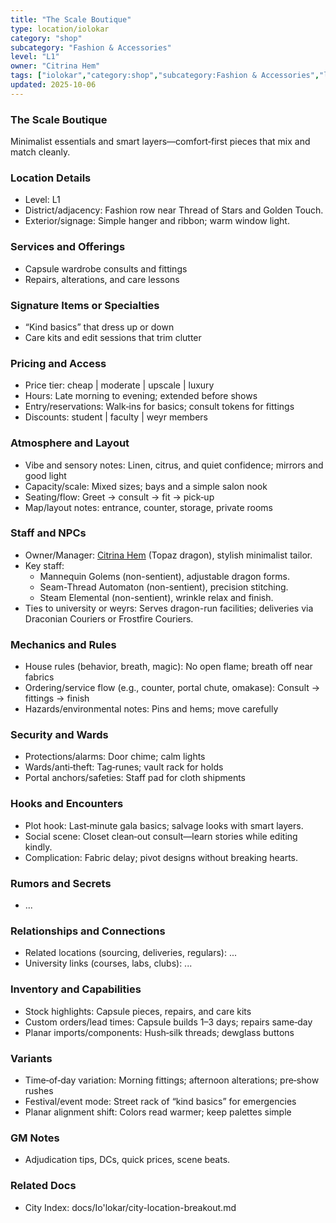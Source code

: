 ```yaml
---
title: "The Scale Boutique"
type: location/iolokar
category: "shop"
subcategory: "Fashion & Accessories"
level: "L1"
owner: "Citrina Hem"
tags: ["iolokar","category:shop","subcategory:Fashion & Accessories","level:L1"]
updated: 2025-10-06
---
```

### The Scale Boutique

Minimalist essentials and smart layers—comfort‑first pieces that mix and match cleanly.

### Location Details

- Level: L1
- District/adjacency: Fashion row near Thread of Stars and Golden Touch.
- Exterior/signage: Simple hanger and ribbon; warm window light.

### Services and Offerings

- Capsule wardrobe consults and fittings
- Repairs, alterations, and care lessons

### Signature Items or Specialties

- “Kind basics” that dress up or down
- Care kits and edit sessions that trim clutter

### Pricing and Access

- Price tier: cheap | moderate | upscale | luxury
 - Hours: Late morning to evening; extended before shows
 - Entry/reservations: Walk‑ins for basics; consult tokens for fittings
- Discounts: student | faculty | weyr members

### Atmosphere and Layout

- Vibe and sensory notes: Linen, citrus, and quiet confidence; mirrors and good light
- Capacity/scale: Mixed sizes; bays and a simple salon nook
- Seating/flow: Greet → consult → fit → pick‑up
- Map/layout notes: entrance, counter, storage, private rooms

### Staff and NPCs

- Owner/Manager: [Citrina Hem](../People/citrina-hem.md) (Topaz dragon), stylish minimalist tailor.
- Key staff:
  - Mannequin Golems (non-sentient), adjustable dragon forms.
  - Seam-Thread Automaton (non-sentient), precision stitching.
  - Steam Elemental (non-sentient), wrinkle relax and finish.
- Ties to university or weyrs: Serves dragon-run facilities; deliveries via Draconian Couriers or Frostfire Couriers.

### Mechanics and Rules

- House rules (behavior, breath, magic): No open flame; breath off near fabrics
- Ordering/service flow (e.g., counter, portal chute, omakase): Consult → fittings → finish
- Hazards/environmental notes: Pins and hems; move carefully

### Security and Wards

- Protections/alarms: Door chime; calm lights
- Wards/anti‑theft: Tag‑runes; vault rack for holds
- Portal anchors/safeties: Staff pad for cloth shipments

### Hooks and Encounters

- Plot hook: Last‑minute gala basics; salvage looks with smart layers.
- Social scene: Closet clean‑out consult—learn stories while editing kindly.
- Complication: Fabric delay; pivot designs without breaking hearts.

### Rumors and Secrets

- ...

### Relationships and Connections

- Related locations (sourcing, deliveries, regulars): ...
- University links (courses, labs, clubs): ...

### Inventory and Capabilities

 - Stock highlights: Capsule pieces, repairs, and care kits
 - Custom orders/lead times: Capsule builds 1–3 days; repairs same‑day
 - Planar imports/components: Hush‑silk threads; dewglass buttons

### Variants

 - Time‑of‑day variation: Morning fittings; afternoon alterations; pre‑show rushes
 - Festival/event mode: Street rack of “kind basics” for emergencies
 - Planar alignment shift: Colors read warmer; keep palettes simple

### GM Notes

- Adjudication tips, DCs, quick prices, scene beats.

### Related Docs

- City Index: docs/Io'lokar/city-location-breakout.md
